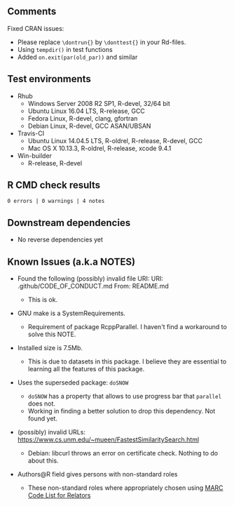 ## Comments
Fixed CRAN issues:
- Please replace `\dontrun{}` by `\donttest{}` in your Rd-files.
- Using `tempdir()` in test functions
- Added `on.exit(par(old_par))` and similar

## Test environments
* Rhub
  * Windows Server 2008 R2 SP1, R-devel, 32/64 bit
  * Ubuntu Linux 16.04 LTS, R-release, GCC
  * Fedora Linux, R-devel, clang, gfortran
  * Debian Linux, R-devel, GCC ASAN/UBSAN
* Travis-CI
  * Ubuntu Linux 14.04.5 LTS, R-oldrel, R-release, R-devel, GCC
  * Mac OS X 10.13.3, R-oldrel, R-release, xcode 9.4.1
* Win-builder
  * R-release, R-devel

## R CMD check results

`0 errors | 0 warnings | 4 notes`

## Downstream dependencies

* No reverse dependencies yet

## Known Issues (a.k.a NOTES)

* Found the following (possibly) invalid file URI:
  URI: .github/CODE_OF_CONDUCT.md
  From: README.md
  * This is ok.

* GNU make is a SystemRequirements.
  * Requirement of package RcppParallel. I haven't find a workaround to solve this NOTE.

* Installed size is 7.5Mb. 
  * This is due to datasets in this package. I believe they are essential to learning all the features
    of this package.

* Uses the superseded package: `doSNOW`
  * `doSNOW` has a property that allows to use progress bar that `parallel` does not.
  * Working in finding a better solution to drop this dependency. Not found yet.
  
* (possibly) invalid URLs: https://www.cs.unm.edu/~mueen/FastestSimilaritySearch.html
  * Debian: libcurl throws an error on certificate check. Nothing to do about this.

* Authors@R field gives persons with non-standard roles
  * These non-standard roles where appropriately chosen using [MARC Code List for Relators](https://www.loc.gov/marc/relators/relaterm.html)

